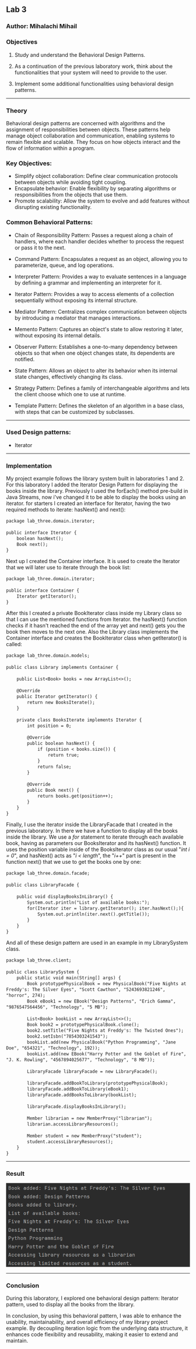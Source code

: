 ## Lab 3

### Author: Mihalachi Mihail

### Objectives
1. Study and understand the Behavioral Design Patterns.

2. As a continuation of the previous laboratory work, think about the functionalities that your system will need to provide to the user.

3. Implement some additional functionalities using behavioral design patterns.

---

### Theory
Behavioral design patterns are concerned with algorithms and the assignment of responsibilities between objects.
These patterns help manage object collaboration and communication, enabling systems to remain flexible and scalable.
They focus on how objects interact and the flow of information within a program.

### Key Objectives:
* Simplify object collaboration: Define clear communication protocols between objects while avoiding tight coupling.
* Encapsulate behavior: Enable flexibility by separating algorithms or responsibilities from the objects that use them.
* Promote scalability: Allow the system to evolve and add features without disrupting existing functionality.

### Common Behavioral Patterns:
* Chain of Responsibility Pattern:
Passes a request along a chain of handlers, where each handler decides whether to process the request or pass it to the next.

* Command Pattern:
Encapsulates a request as an object, allowing you to parameterize, queue, and log operations.

* Interpreter Pattern:
Provides a way to evaluate sentences in a language by defining a grammar and implementing an interpreter for it.

* Iterator Pattern:
Provides a way to access elements of a collection sequentially without exposing its internal structure.

* Mediator Pattern:
Centralizes complex communication between objects by introducing a mediator that manages interactions.

* Memento Pattern:
Captures an object's state to allow restoring it later, without exposing its internal details.

* Observer Pattern:
Establishes a one-to-many dependency between objects so that when one object changes state, its dependents are notified.

* State Pattern:
Allows an object to alter its behavior when its internal state changes, effectively changing its class.

* Strategy Pattern:
Defines a family of interchangeable algorithms and lets the client choose which one to use at runtime.

* Template Pattern:
Defines the skeleton of an algorithm in a base class, with steps that can be customized by subclasses.

---

### Used Design patterns:
* Iterator

---

### Implementation

My project example follows the library system built in laboratories 1 and 2. For this laboratory I added the Iterator 
Design Pattern for displaying the books inside the library. Previously I used the forEach() method pre-build in Java Streams,
now i've changed it to be able to display the books using an iterator. for starters I created an interface for Iterator, 
having the two required methods to iterate: hasNext() and next():
```
package lab_three.domain.iterator;

public interface Iterator {
    boolean hasNext();
    Book next();
}
```
Next up I created the Container interface. It is used to create the Iterator that we will later use to iterate through the book list:
```
package lab_three.domain.iterator;

public interface Container {
    Iterator getIterator();
}
```
After this I created a private BookIterator class inside my Library class so that I can use the mentioned functions from Iterator.
the hasNext() function checks if it hasn't reached the end of the array yet and next() gets you the book then moves to the next one.
Also the Library class implements the Container interface and creates the BookIterator class when getIterator() is called:
```
package lab_three.domain.models;

public class Library implements Container {

    public List<Book> books = new ArrayList<>();

    @Override
    public Iterator getIterator() {
        return new BooksIterate();
    }

    private class BooksIterate implements Iterator {
        int position = 0;

        @Override
        public boolean hasNext() {
            if (position < books.size()) {
                return true;
            }
            return false;
        }

        @Override
        public Book next() {
            return books.get(position++);
        }
    }
}
```
Finally, I use the iterator inside the LibraryFacade that I created in the previous laboratory.
In there we have a function to display all the books inside the library. We use a *for* statement to iterate through each 
available book, having as parameters our BooksIterator and its hasNext() function. It uses the position variable 
inside of the BooksIterator class as our usual "*int i = 0*", and hasNext() acts as "*i < length*", the "*i++*" part is 
present in the function next() that we use to get the books one by one:
```
package lab_three.domain.facade;

public class LibraryFacade {

    public void displayBooksInLibrary() {
        System.out.println("List of available books:");
        for(Iterator iter = library.getIterator(); iter.hasNext();){
            System.out.println(iter.next().getTitle());
        }
    }
}
```
And all of these design pattern are used in an example in my LibrarySystem class.
```
package lab_three.client;

public class LibrarySystem {
    public static void main(String[] args) {
        Book prototypePhysicalBook = new PhysicalBook("Five Nights at Freddy's: The Silver Eyes", "Scott Cawthon", "5243693821246", "horror", 274);
        Book eBook1 = new EBook("Design Patterns", "Erich Gamma", "9876547564456", "Technology", "5 MB");

        List<Book> bookList = new ArrayList<>();
        Book book2 = prototypePhysicalBook.clone();
        book2.setTitle("Five Nights at Freddy's: The Twisted Ones");
        book2.setIsbn("7854303241543");
        bookList.add(new PhysicalBook("Python Programming", "Jane Doe", "654321", "Technology", 192));
        bookList.add(new EBook("Harry Potter and the Goblet of Fire", "J. K. Rowling", "4567894025677", "Technology", "8 MB"));

        LibraryFacade libraryFacade = new LibraryFacade();

        libraryFacade.addBookToLibrary(prototypePhysicalBook);
        libraryFacade.addBookToLibrary(eBook1);
        libraryFacade.addBooksToLibrary(bookList);

        libraryFacade.displayBooksInLibrary();

        Member librarian = new MemberProxy("librarian");
        librarian.accessLibraryResources();

        Member student = new MemberProxy("student");
        student.accessLibraryResources();
    }
}
```
---

### Result

![Screenshot_3.png](../../../../screenshots/Screenshot_3.png)

---

### Conclusion

During this laboratory, I explored one behavioral design pattern: Iterator pattern, used to display all the books from the library.

In conclusion, by using this behavioral pattern, I was able
to enhance the usability, maintainability, and overall efficiency of my library project example. By decoupling iteration 
logic from the underlying data structure, it enhances code flexibility and reusability, making it easier to extend and maintain.